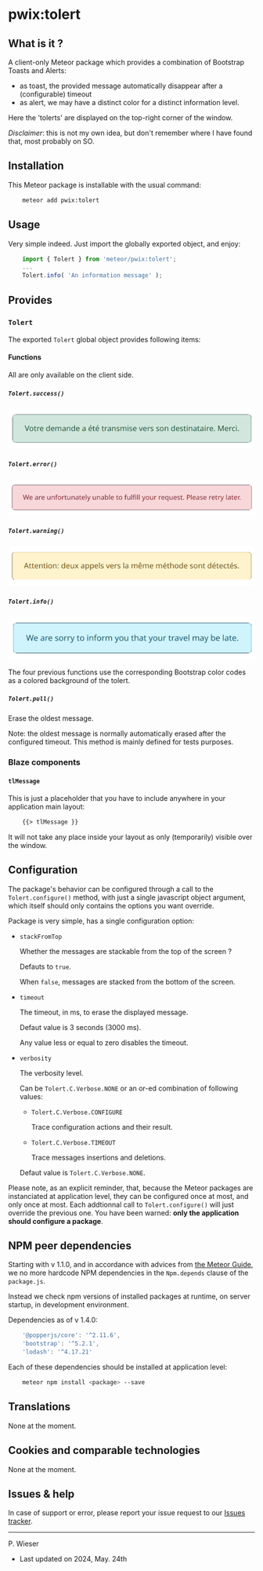 # pwix:tolert

## What is it ?

A client-only Meteor package which provides a combination of Bootstrap Toasts and Alerts:
- as toast, the provided message automatically disappear after a (configurable) timeout
- as alert, we may have a distinct color for a distinct information level.

Here the 'tolerts' are displayed on the top-right corner of the window.

_Disclaimer_: this is not my own idea, but don't remember where I have found that, most probably on SO.

## Installation

This Meteor package is installable with the usual command:

```sh
    meteor add pwix:tolert
```

## Usage

Very simple indeed. Just import the globally exported object, and enjoy:

```js
    import { Tolert } from 'meteor/pwix:tolert';
    ...
    Tolert.info( 'An information message' );
```

## Provides

### `Tolert`

The exported `Tolert` global object provides following items:

#### Functions

All are only available on the client side.

##### `Tolert.success()`

![success](/maintainer/png/success.png)

##### `Tolert.error()`

![error](/maintainer/png/error.png)

##### `Tolert.warning()`

![warning](/maintainer/png/warning.png)

##### `Tolert.info()`

![info](/maintainer/png/info.png)

The four previous functions use the corresponding Bootstrap color codes as a colored background of the tolert.

##### `Tolert.pull()`

Erase the oldest message.

Note: the oldest message is normally automatically erased after the configured timeout. This method is mainly defined for tests purposes.

### Blaze components

#### `tlMessage`

This is just a placeholder that you have to include anywhere in your application main layout:

```html
    {{> tlMessage }}
```

It will not take any place inside your layout as only (temporarily) visible over the window.

## Configuration

The package's behavior can be configured through a call to the `Tolert.configure()` method, with just a single javascript object argument, which itself should only contains the options you want override.

Package is very simple, has a single configuration option:

- `stackFromTop`

    Whether the messages are stackable from the top of the screen ?

    Defauts to `true`.

    When `false`, messages are stacked from the bottom of the screen.

- `timeout`

    The timeout, in ms, to erase the displayed message.

    Defaut value is 3 seconds (3000 ms).

    Any value less or equal to zero disables the timeout.

- `verbosity`

    The verbosity level.

    Can be `Tolert.C.Verbose.NONE` or an or-ed combination of following values:

    - `Tolert.C.Verbose.CONFIGURE`

        Trace configuration actions and their result.

    - `Tolert.C.Verbose.TIMEOUT`

        Trace messages insertions and deletions.

    Defaut value is `Tolert.C.Verbose.NONE`.

Please note, as an explicit reminder, that, because the Meteor packages are instanciated at application level, they can be configured once at most, and only once at most. Each addtionnal call to `Tolert.configure()` will just override the previous one. You have been warned: **only the application should configure a package**.

## NPM peer dependencies

Starting with v 1.1.0, and in accordance with advices from [the Meteor Guide](https://guide.meteor.com/writing-atmosphere-packages.html#peer-npm-dependencies), we no more hardcode NPM dependencies in the `Npm.depends` clause of the `package.js`.

Instead we check npm versions of installed packages at runtime, on server startup, in development environment.

Dependencies as of v 1.4.0:

```js
    '@popperjs/core': '^2.11.6',
    'bootstrap': '^5.2.1',
    'lodash': '^4.17.21'
```

Each of these dependencies should be installed at application level:

```sh
    meteor npm install <package> --save
```

## Translations

None at the moment.

## Cookies and comparable technologies

None at the moment.

## Issues & help

In case of support or error, please report your issue request to our [Issues tracker](https://github.com/trychlos/pwix-tolert/issues).

---
P. Wieser
- Last updated on 2024, May. 24th
